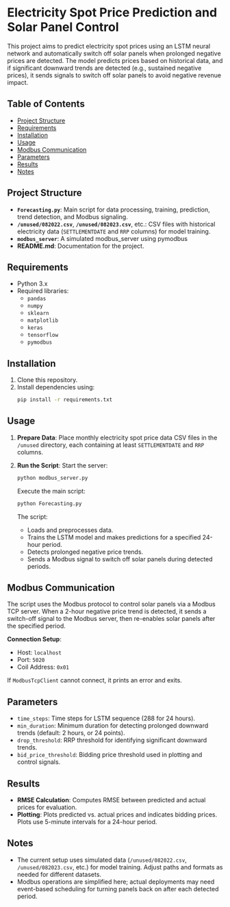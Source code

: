 # Electricity Spot Price Prediction and Solar Panel Control

This project aims to predict electricity spot prices using an LSTM neural network and automatically switch off solar panels when prolonged negative prices are detected. The model predicts prices based on historical data, and if significant downward trends are detected (e.g., sustained negative prices), it sends signals to switch off solar panels to avoid negative revenue impact.

## Table of Contents
- [Project Structure](#project-structure)
- [Requirements](#requirements)
- [Installation](#installation)
- [Usage](#usage)
- [Modbus Communication](#modbus-communication)
- [Parameters](#parameters)
- [Results](#results)
- [Notes](#notes)

## Project Structure
- **`Forecasting.py`**: Main script for data processing, training, prediction, trend detection, and Modbus signaling.
- **`/unused/082022.csv`**, **`/unused/082023.csv`**, etc.: CSV files with historical electricity data (`SETTLEMENTDATE` and `RRP` columns) for model training.
- **`modbus_server`**: A simulated modbus_server using pymodbus
- **README.md**: Documentation for the project.

## Requirements
- Python 3.x
- Required libraries:
  - `pandas`
  - `numpy`
  - `sklearn`
  - `matplotlib`
  - `keras`
  - `tensorflow`
  - `pymodbus`

## Installation
1. Clone this repository.
2. Install dependencies using:
   ```bash
   pip install -r requirements.txt
   ```

## Usage
1. **Prepare Data**: Place monthly electricity spot price data CSV files in the `/unused` directory, each containing at least `SETTLEMENTDATE` and `RRP` columns.

2. **Run the Script**:
   Start the server:
   ```bash
   python modbus_server.py
   ```

   
   Execute the main script:
   ```bash
   python Forecasting.py
   ```
   The script:
   - Loads and preprocesses data.
   - Trains the LSTM model and makes predictions for a specified 24-hour period.
   - Detects prolonged negative price trends.
   - Sends a Modbus signal to switch off solar panels during detected periods.

## Modbus Communication
The script uses the Modbus protocol to control solar panels via a Modbus TCP server. When a 2-hour negative price trend is detected, it sends a switch-off signal to the Modbus server, then re-enables solar panels after the specified period.

**Connection Setup**:
- Host: `localhost`
- Port: `5020`
- Coil Address: `0x01`

If `ModbusTcpClient` cannot connect, it prints an error and exits.

## Parameters
- `time_steps`: Time steps for LSTM sequence (288 for 24 hours).
- `min_duration`: Minimum duration for detecting prolonged downward trends (default: 2 hours, or 24 points).
- `drop_threshold`: RRP threshold for identifying significant downward trends.
- `bid_price_threshold`: Bidding price threshold used in plotting and control signals.

## Results
- **RMSE Calculation**: Computes RMSE between predicted and actual prices for evaluation.
- **Plotting**: Plots predicted vs. actual prices and indicates bidding prices. Plots use 5-minute intervals for a 24-hour period.

## Notes
- The current setup uses simulated data (`/unused/082022.csv`, `/unused/082023.csv`, etc.) for model training. Adjust paths and formats as needed for different datasets.
- Modbus operations are simplified here; actual deployments may need event-based scheduling for turning panels back on after each detected period.
